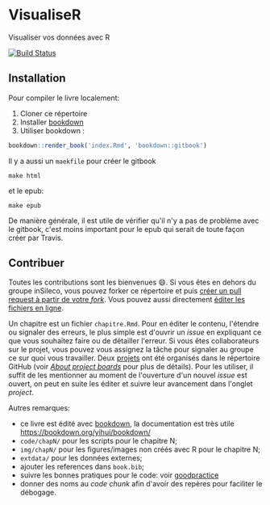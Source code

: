 # VisualiseR

Visualiser vos données avec R

[![Build Status](https://travis-ci.org/inSileco/VisualiseR.svg?branch=devel)](https://travis-ci.org/inSileco/VisualiseR)



## Installation

Pour compiler le livre localement:

1. Cloner ce répertoire
2. Installer [bookdown](https://github.com/rstudio/bookdownw/)
3. Utiliser bookdown :

```R
bookdown::render_book('index.Rmd', 'bookdown::gitbook')
```

Il y a aussi un `maekfile` pour créer le gitbook

```
make html
```

et le epub:

```
make epub
```

De manière générale, il est utile de vérifier qu'il n'y a pas de problème avec le gitbook, c'est moins important pour le epub qui serait de toute façon créer par Travis.


## Contribuer

Toutes les contributions sont les bienvenues :smile:.
Si vous êtes en dehors du groupe inSileco, vous pouvez forker ce répertoire et puis [créer un pull request à partir de votre *fork*](https://help.github.com/articles/creating-a-pull-request-from-a-fork/). Vous pouvez aussi directement [éditer les fichiers en ligne](https://help.github.com/articles/editing-files-in-another-user-s-repository/).

Un chapitre est un fichier `chapitre.Rmd`. Pour en éditer le contenu, l'étendre ou signaler des erreurs, le plus simple est d'ouvrir un *issue* en expliquant ce que vous souhaitez faire ou de détailler l'erreur. Si vous êtes collaborateurs sur le projet, vous pouvez vous assignez la tâche pour signaler au groupe ce sur quoi vous travailler.
Deux [projets](https://github.com/inSileco/VisualiseR/projects) ont été organisés dans le répertoire GitHub (voir [*About project boards*](https://help.github.com/articles/about-project-boards/) pour plus de détails). Pour les utiliser, il suffit de les mentionner au moment de l'ouverture d'un nouvel *issue* est ouvert, on peut en suite les éditer et suivre leur avancement dans l'onglet *project*.

Autres remarques:

- ce livre est édité avec [bookdown](https://github.com/rstudio/bookdownw/), la documentation est très utile https://bookdown.org/yihui/bookdown/
- `code/chapN/` pour les scripts pour le chapitre N;
- `img/chapN/` pour les figures/images non créés avec R pour le chapitre N;
- `extdata/` pour les données externes;
- ajouter les references dans `book.bib`;
- suivre les bonnes pratiques pour le code: voir [goodpractice](https://github.com/MangoTheCat/goodpractice)
- donner des noms au *code chunk* afin d'avoir des repères pour faciliter le débogage.
